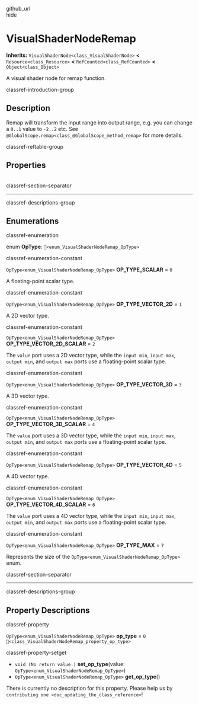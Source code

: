 github\_url  
hide

# VisualShaderNodeRemap

**Inherits:** `VisualShaderNode<class_VisualShaderNode>` **&lt;**
`Resource<class_Resource>` **&lt;** `RefCounted<class_RefCounted>`
**&lt;** `Object<class_Object>`

A visual shader node for remap function.

classref-introduction-group

## Description

Remap will transform the input range into output range, e.g. you can
change a `0..1` value to `-2..2` etc. See
`@GlobalScope.remap<class_@GlobalScope_method_remap>` for more details.

classref-reftable-group

## Properties

<table>
<tbody>
<tr>
</tr>
</tbody>
</table>

classref-section-separator

------------------------------------------------------------------------

classref-descriptions-group

## Enumerations

classref-enumeration

enum **OpType**: `🔗<enum_VisualShaderNodeRemap_OpType>`

classref-enumeration-constant

`OpType<enum_VisualShaderNodeRemap_OpType>` **OP\_TYPE\_SCALAR** = `0`

A floating-point scalar type.

classref-enumeration-constant

`OpType<enum_VisualShaderNodeRemap_OpType>` **OP\_TYPE\_VECTOR\_2D** =
`1`

A 2D vector type.

classref-enumeration-constant

`OpType<enum_VisualShaderNodeRemap_OpType>`
**OP\_TYPE\_VECTOR\_2D\_SCALAR** = `2`

The `value` port uses a 2D vector type, while the `input min`,
`input max`, `output min`, and `output max` ports use a floating-point
scalar type.

classref-enumeration-constant

`OpType<enum_VisualShaderNodeRemap_OpType>` **OP\_TYPE\_VECTOR\_3D** =
`3`

A 3D vector type.

classref-enumeration-constant

`OpType<enum_VisualShaderNodeRemap_OpType>`
**OP\_TYPE\_VECTOR\_3D\_SCALAR** = `4`

The `value` port uses a 3D vector type, while the `input min`,
`input max`, `output min`, and `output max` ports use a floating-point
scalar type.

classref-enumeration-constant

`OpType<enum_VisualShaderNodeRemap_OpType>` **OP\_TYPE\_VECTOR\_4D** =
`5`

A 4D vector type.

classref-enumeration-constant

`OpType<enum_VisualShaderNodeRemap_OpType>`
**OP\_TYPE\_VECTOR\_4D\_SCALAR** = `6`

The `value` port uses a 4D vector type, while the `input min`,
`input max`, `output min`, and `output max` ports use a floating-point
scalar type.

classref-enumeration-constant

`OpType<enum_VisualShaderNodeRemap_OpType>` **OP\_TYPE\_MAX** = `7`

Represents the size of the `OpType<enum_VisualShaderNodeRemap_OpType>`
enum.

classref-section-separator

------------------------------------------------------------------------

classref-descriptions-group

## Property Descriptions

classref-property

`OpType<enum_VisualShaderNodeRemap_OpType>` **op\_type** = `0`
`🔗<class_VisualShaderNodeRemap_property_op_type>`

classref-property-setget

-   `void (No return value.)` **set\_op\_type**(value:
    `OpType<enum_VisualShaderNodeRemap_OpType>`)
-   `OpType<enum_VisualShaderNodeRemap_OpType>` **get\_op\_type**()

There is currently no description for this property. Please help us by
`contributing one <doc_updating_the_class_reference>`!
